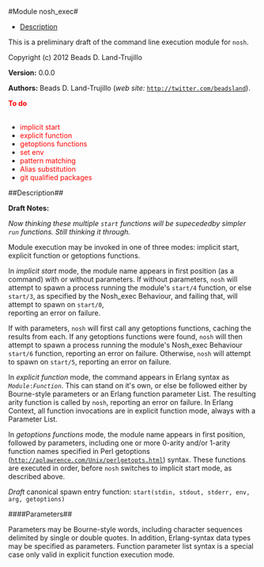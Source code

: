 

#Module nosh_exec#

* [Description](#description)


This is a preliminary draft of the command line execution module
for `nosh`.

Copyright (c) 2012 Beads D. Land-Trujillo

__Version:__ 0.0.0

__Authors:__ Beads D. Land-Trujillo (_web site:_ [`http://twitter.com/beadsland`](http://twitter.com/beadsland)).

__<font color="red">To do</font>__
<br></br>

* <font color="red"> implicit start</font>
* <font color="red"> explicit function</font>
* <font color="red"> getoptions functions</font>
* <font color="red"> set env</font>
* <font color="red"> pattern matching</font>
* <font color="red"> Alias substitution</font>
* <font color="red"> git qualified packages</font>
<a name="description"></a>

##Description##




__Draft Notes:__



_Now thinking these multiple `start` functions will be supecededby simpler `run` functions.  Still thinking it through._



Module execution may be invoked in one of three modes:  implicit start,  
explicit function or getoptions functions.



In _implicit start_ mode, the module name appears in first
position (as a command) with or without parameters.  If without
parameters, `nosh` will attempt to spawn a process running the module's
`start/4` function, or else `start/3`, as specified by the Nosh_exec
Behaviour, and failing that, will attempt to spawn on `start/0`,  
reporting an error on failure.



If with parameters, `nosh` will first call any getoptions functions,
caching the results from each.  If any getoptions functions were found,
`nosh` will then attempt to spawn a process running the module's
Nosh_exec Behaviour `start/6` function, reporting an error on failure.
Otherwise, `nosh` will attempt to spawn on `start/5`, reporting an
error on failure.



In _explicit function_ mode, the command appears in Erlang syntax
as _`Module`_`:`_`Function`_.  This can stand on it's own, or
else be followed either by Bourne-style parameters or an Erlang
function parameter List.  The resulting arity function is called by
`nosh`, reporting an error on failure.  In Erlang Context, all function
invocations are in explicit function mode, always with a Parameter List.



In _getoptions functions_ mode, the module name appears in first
position, followed by parameters, including one or more 0-arity and/or
1-arity function names specified in Perl getoptions
([`http://aplawrence.com/Unix/perlgetopts.html`](http://aplawrence.com/Unix/perlgetopts.md)) syntax.  These
functions are executed in order, before `nosh` switches to implicit
start mode, as described above.



_Draft_ canonical spawn entry function:
`start(stdin, stdout, stderr, env, arg, getoptions)`



####<a name="Parameters">Parameters</a>##


Parameters may be Bourne-style words, including character sequences
delimited by single or double quotes.  In addition, Erlang-syntax data
types may be specified as parameters.  Function parameter list syntax
is a special case only valid in explicit function execution mode.